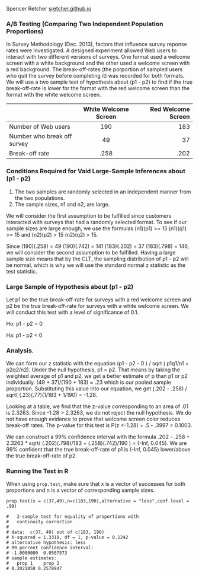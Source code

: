 Spencer Retcher
[sretcher.github.io](https://github.com/sretcher/sretcher.github.io)

### A/B Testing (Comparing Two Independent Population Proportions)

In Survey Methodology (Dec. 2013), factors that influence survey reponse rates were investigated. A designed experiment allowed Web users to interact with two different versions of surveys. One format used a welcome screen with a white background and the other used a welcome screen with a red background. The break-off-rates (the porportion of sampled users who quit the survey before completing it) was recorded for both formats. We will use a two sample test of hypothesis about (p1 - p2) to find if the true break-off-rate is lower for the format with the red welcome screen than the format with the white welcome screen. 

|       | White Welcome Screen          | Red Welcome Screen |
| ------------- |:-------------:| -----:|
| Number of Web users     | 190| 183 |
| Number who break off survey     | 49      |   37 |
| Break-off rate |.258 | .202


### Conditions Required for Vaid Large-Sample Inferences about (p1 - p2)
1. The two samples are randomly selected in an independent manner from the two populations.
2. The sample sizes, n1 and n2, are large.


We will consider the first assumption to be fulfilled since customers interacted with surveys that had a randomly selected format. To see if our sample sizes are large enough, we use the formulas (n1)(p1) >= 15 (n1)(q1) >= 15 and (n2)(p2) > 15 (n2)(q2) > 15. 

Since (190)(.258) = 49 (190)(.742) = 141 (183)(.202) = 37 (183)(.798) = 146, we will consider the second assumption to be fulfilled. Having a large sample size means that by the CLT, the sampling distribution of p1 - p2 will be normal, which is why we will use the standard normal z statistic as the test statistic. 

### Large Sample of Hypothesis about (p1 - p2)
Let p1 be the true break-off-rate for surveys with a red welcome screen and p2 be the true break-off-rate for surveys with a white welcome screen. We will conduct this test with a level of significance of 0.1.

Ho: p1 - p2 = 0

Ha: p1 - p2 < 0


### Analysis.
We can form our z statistic with the equation (p1 - p2 - 0 ) / sqrt ( p1q1/n1 + p2q2/n2). Under the null hypothesis, p1 = p2. That means by taking the weighted average of p1 and p2, we get a better estimate of p than p1 or p2 individually. (49 + 37)/(190 + 183) = .23 which is our pooled sample proportion. Substituting this value into our equation, we get (.202 - .258) / sqrt( (.23)(.77)(1/183 + 1/190) = -1.28. 

Looking at a table, we find that the z-value corresponding to an area of .01 is 2.3263. Since -1.28 > 2.3263, we do not reject the null hypothesis. We do not have enough evidence to prove that welcome screen color reduces break-off rates. The p-value for this test is P(z <-1.28) = .5 - .3997 = 0.1003.

We can construct a 99% confidence interval with the formula .202 - .258 + 2.3263 * sqrt( (.202)(.798)/183 + (.258)(.742)/190 ) = (-Inf, 0.045). We are 99% confident that the true break-off-rate of p1 is (-Inf, 0.045) lower/above the true break-off-rate of p2.


### Running the Test in R
When using ```prop.test```, make sure that x is a vector of successes for both proportions and n is a vector of corresponding sample sizes. 

```
prop.test(x = c(37,49),n=c(183,190),alternative = "less",conf.level = .99)

#	2-sample test for equality of proportions with
#	continuity correction
#
# data:  c(37, 49) out of c(183, 190)
# X-squared = 1.3318, df = 1, p-value = 0.1242
# alternative hypothesis: less
# 99 percent confidence interval:
# -1.0000000  0.0507573
# sample estimates:
#   prop 1    prop 2 
# 0.2021858 0.2578947 
```


